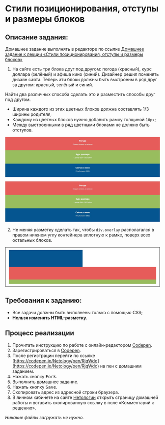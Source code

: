 Стили позиционирования, отступы и размеры блоков
===

## Описание задания:

Домашнее задание выполнять в редакторе по ссылке [Домашнее задание к лекции «Стили позиционирования, отступы и размеры блоков»](https://codepen.io/Netology/pen/RjqWdo)

1. На сайте есть три блока друг под другом: погода (красный), курс доллара (зелёный) и афиша кино (синий). Дизайнер решил поменять дизайн сайта. Теперь эти блоки должны быть выстроены в ряд друг за другом: красный, зелёный и синий.

Найти два различных способа сделать это и разместить способы друг под другом.

- Ширина каждого из этих цветных блоков должна составлять 1/3 ширины родителя;
- Каждому из цветных блоков нужно добавить рамку толщиной `10px`;
- Между выстроенными в ряд цветными блоками не должно быть отступов.

![Задание 1](resourses/style-position-1.jpg)

2. Не меняя разметку сделать так, чтобы `div.overlay` располагался в правом нижнем углу контейнера вплотную к рамке, поверх всех остальных блоков.

![Задание 2](resourses/style-position-2.jpg)

## Требования к заданию:

- Все задачи должны быть выполнены только с помощью CSS;
- **Нельзя изменять HTML-разметку**.

## Процесс реализации

1. Прочитать инструкцию по работе с онлайн-редактором [Codepen](https://github.com/netology-code/guides/tree/master/codepen).
2. Зарегистрироваться в [Codepen](https://codepen.io).
3. После регистрации перейти по ссылке [https://codepen.io/Netology/pen/RjqWdo](https://codepen.io/Netology/pen/RjqWdo) на пен с домашним заданием.
4. Нажать кнопку <kbd>Fork</kbd>.
5. Выполнить домашнее задание.
6. Нажать кнопку <kbd>Save</kbd>.
7. Скопировать адрес из адресной строки браузера.
8. В личном кабинете на сайте [Нетологии](https://netology.ru/) открыть страницу домашней работы и вставить скопированную ссылку в поле «Комментарий к решению».

*Никакие файлы загружать не нужно.*
